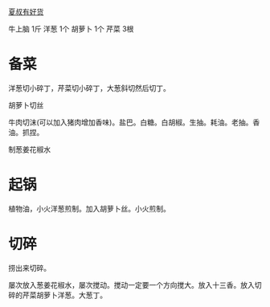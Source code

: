 [夏叔有好货](https://www.bilibili.com/video/BV13orVYqEPJ/?vd_source=386bdb94ff2a430f8d22a6de9755030c)

牛上脑      1斤
洋葱        1个
胡萝卜      1个
芹菜        3根

# 备菜 

洋葱切小碎丁，芹菜切小碎丁，大葱斜切然后切丁。

胡萝卜切丝

牛肉切沫(可以加入猪肉增加香味)。盐巴。白糖。白胡椒。生抽。耗油。老抽。香油。抓捏。

制葱姜花椒水

# 起锅

植物油，小火洋葱煎制。加入胡萝卜丝。小火煎制。

# 切碎

捞出来切碎。

屡次放入葱姜花椒水，屡次搅动。搅动一定要一个方向搅大。放入十三香。放入切碎的芹菜胡萝卜洋葱。大葱丁。


